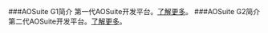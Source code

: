 ﻿###AOSuite G1简介
第一代AOSuite开发平台。[了解更多](http://git.oschina.net/osworks/AOS/tree/master/AOSuite%20G1)。
###AOSuite G2简介
第二代AOSuite开发平台。[了解更多](http://git.oschina.net/osworks/AOS/tree/master/AOSuite%20G2)。